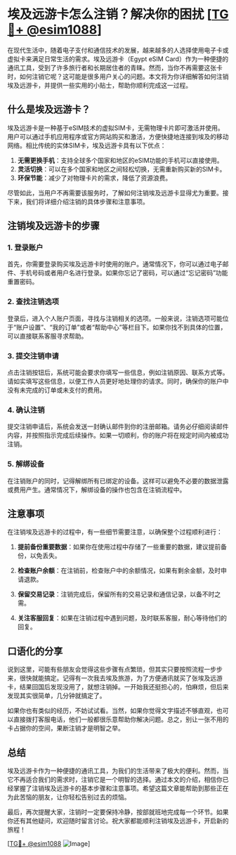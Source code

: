 # 埃及远游卡怎么注销？解决你的困扰 [[TG💪+ @esim1088](https://t.me/s/esim1088)]

在现代生活中，随着电子支付和通信技术的发展，越来越多的人选择使用电子卡或虚拟卡来满足日常生活的需求。埃及远游卡（Egypt eSIM Card）作为一种便捷的通讯工具，受到了许多旅行者和长期居住者的青睐。然而，当你不再需要这张卡时，如何注销它呢？这可能是很多用户关心的问题。本文将为你详细解答如何注销埃及远游卡，并提供一些实用的小贴士，帮助你顺利完成这一过程。

## 什么是埃及远游卡？

埃及远游卡是一种基于eSIM技术的虚拟SIM卡，无需物理卡片即可激活并使用。用户可以通过手机应用程序或官方网站购买和激活，方便快捷地连接到埃及的移动网络。相比传统的实体SIM卡，埃及远游卡具有以下优点：

1. **无需更换手机**：支持全球多个国家和地区的eSIM功能的手机可以直接使用。
2. **灵活切换**：可以在多个国家和地区之间轻松切换，无需重新购买新的SIM卡。
3. **环保节能**：减少了对物理卡片的需求，降低了资源浪费。

尽管如此，当用户不再需要该服务时，了解如何注销埃及远游卡显得尤为重要。接下来，我们将详细介绍注销的具体步骤和注意事项。

## 注销埃及远游卡的步骤

### 1. 登录账户

首先，你需要登录购买埃及远游卡时使用的账户。通常情况下，你可以通过电子邮件、手机号码或者用户名进行登录。如果你忘记了密码，可以通过“忘记密码”功能重置密码。

### 2. 查找注销选项

登录后，进入个人账户页面，寻找与注销相关的选项。一般来说，注销选项可能位于“账户设置”、“我的订单”或者“帮助中心”等栏目下。如果你找不到具体的位置，可以直接联系客服寻求帮助。

### 3. 提交注销申请

点击注销按钮后，系统可能会要求你填写一些信息，例如注销原因、联系方式等。请如实填写这些信息，以便工作人员更好地处理你的请求。同时，确保你的账户中没有未完成的订单或未支付的费用。

### 4. 确认注销

提交注销申请后，系统会发送一封确认邮件到你的注册邮箱。请务必仔细阅读邮件内容，并按照指示完成后续操作。如果一切顺利，你的账户将在规定时间内被成功注销。

### 5. 解绑设备

在注销账户的同时，记得解绑所有已绑定的设备。这样可以避免不必要的数据泄露或费用产生。通常情况下，解绑设备的操作也包含在注销流程中。

## 注意事项

在注销埃及远游卡的过程中，有一些细节需要注意，以确保整个过程顺利进行：

1. **提前备份重要数据**：如果你在使用过程中存储了一些重要的数据，建议提前备份，以免丢失。
   
2. **检查账户余额**：在注销前，检查账户中的余额情况，如果有剩余金额，及时申请退款。

3. **保留交易记录**：注销完成后，保留所有的交易记录和通信记录，以备不时之需。

4. **关注客服回复**：如果在注销过程中遇到问题，及时联系客服，耐心等待他们的回复。

## 口语化的分享

说到这里，可能有些朋友会觉得这些步骤有点繁琐，但其实只要按照流程一步步来，很快就能搞定。记得有一次我去埃及旅游，为了方便通讯就买了张埃及远游卡，结果回国后发现没用了，就想注销掉。一开始我还挺担心的，怕麻烦，但后来发现其实很简单，几分钟就搞定了。

如果你也有类似的经历，不妨试试看。当然，如果你觉得文字描述不够直观，也可以直接拨打客服电话，他们一般都很乐意帮助你解决问题。总之，别让一张不用的卡占据你的空间，果断注销才是明智之举。

## 总结

埃及远游卡作为一种便捷的通讯工具，为我们的生活带来了极大的便利。然而，当它不再适合我们的需求时，注销它是一个明智的选择。通过本文的介绍，相信你已经掌握了注销埃及远游卡的基本步骤和注意事项。希望这篇文章能帮助到那些正在为此苦恼的朋友，让你轻松告别过去的烦恼。

最后，再次提醒大家，注销时一定要保持冷静，按部就班地完成每一个环节。如果你还有其他疑问，欢迎随时留言讨论。祝大家都能顺利注销埃及远游卡，开启新的旅程！

[[TG💪+ @esim1088](https://t.me/s/esim1088) ![Image](https://i.postimg.cc/4NQfJmqS/Snipaste-2025-05-13-00-14-12.png)]